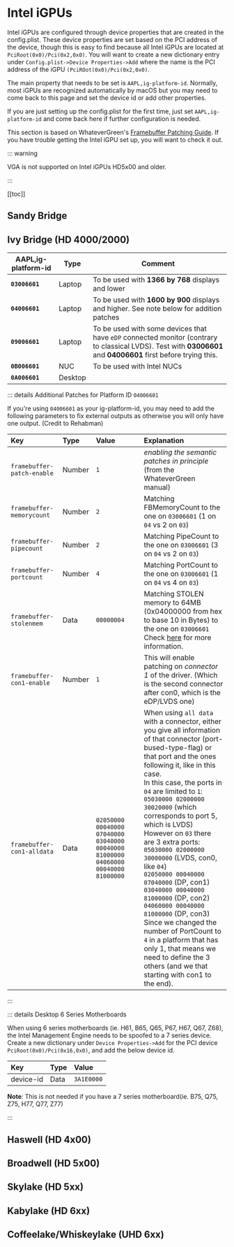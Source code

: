 # Intel iGPUs

Intel iGPUs are configured through device properties that are created in the config.plist. These device properties are set based on the PCI address of the device, though this is easy to find because all Intel iGPUs are located at `PciRoot(0x0)/Pci(0x2,0x0)`. You will want to create a new dictionary entry under `Config.plist->Device Properties->Add` where the name is the PCI address of the iGPU `(PciROot(0x0)/Pci(0x2,0x0)`.

The main property that needs to be set is `AAPL,ig-platform-id`. Normally, most iGPUs are recognized automatically by macOS but you may need to come back to this page and set the device id or add other properties.

If you are just setting up the config.plist for the first time, just set `AAPL,ig-platform-id` and come back here if further configuration is needed.

This section is based on WhateverGreen's [Framebuffer Patching Guide](https://github.com/acidanthera/WhateverGreen/blob/master/Manual/FAQ.IntelHD.en.md). If you have trouble getting the Intel iGPU set up, you will want to check it out.

::: warning

VGA is not supported on Intel iGPUs HD5x00 and older.

:::

[[toc]]

## Sandy Bridge

## Ivy Bridge (HD 4000/2000)

| AAPL,ig-platform-id | Type | Comment |
| ------------------- | ---- | ------- |
| **`03006601`** | Laptop | To be used with **1366 by 768** displays and lower |
| **`04006601`** | Laptop | To be used with **1600 by 900** displays and higher. See note below for addition patches |
| **`09006601`** | Laptop | To be used with some devices that have `eDP` connected monitor (contrary to classical LVDS). Test with **03006601** and **04006601** first before trying this. |
| **`0B006601`** | NUC | To be used with Intel NUCs |
| **`0A006601`** | Desktop | |

::: details Additional Patches for Platform ID `04006601`

If you're using `04006601` as your ig-platform-id, you may need to add the following parameters to fix external outputs as otherwise you will only have one output. (Credit to Rehabman)

| Key | Type | Value | Explanation |
| :--- | :--- | :--- | :--- |
| `framebuffer-patch-enable` | Number | `1`                                                          | *enabling the semantic patches in principle* (from the WhateverGreen manual) |
| `framebuffer-memorycount`  | Number | `2`                                                          | Matching FBMemoryCount to the one on `03006601` (1 on `04` vs 2 on `03`) |
| `framebuffer-pipecount`    | Number | `2`                                                          | Matching PipeCount to the one on `03006601` (3 on `04` vs 2 on `03`) |
| `framebuffer-portcount`    | Number | `4`                                                          | Matching PortCount to the one on `03006601` (1 on `04` vs 4 on `03`) |
| `framebuffer-stolenmem`    | Data   | `00000004`                                                   | Matching STOLEN memory to 64MB (0x04000000 from hex to base 10 in Bytes) to the one on `03006601`<br />Check [here](https://www.tonymacx86.com/threads/guide-alternative-to-the-minstolensize-patch-with-32mb-dvmt-prealloc.221506/) for more information. |
| `framebuffer-con1-enable`  | Number | `1`                                                          | This will enable patching on *connector 1* of the driver. (Which is the second connector after con0, which is the eDP/LVDS one) |
| `framebuffer-con1-alldata` | Data   | `02050000 00040000 07040000 03040000 00040000 81000000 04060000 00040000 81000000` | When using `all data` with a connector, either you give all information of that connector (port-bused-type-flag) or that port and the ones following it, like in this case.<br />In this case, the ports in `04` are limited to `1`:<br />`05030000 02000000 30020000` (which corresponds to port 5, which is LVDS)<br />However on `03` there are 3 extra ports:<br />`05030000 02000000 30000000` (LVDS, con0, like `04`)<br/>`02050000 00040000 07040000` (DP, con1)<br/>`03040000 00040000 81000000` (DP, con2)<br/>`04060000 00040000 81000000` (DP, con3)<br />Since we changed the number of PortCount to `4` in a platform that has only 1, that means we need to define the 3 others (and we that starting with con1 to the end).<br /> |

:::

::: details Desktop 6 Series Motherboards

When using 6 series motherboards (ie. H61, B65, Q65, P67, H67, Q67, Z68), the Intel Management Engine needs to be spoofed to a 7 series device. Create a new dictionary under `Device Properties->Add` for the PCI device `PciRoot(0x0)/Pci(0x16,0x0)`, and add the below device id.

| Key | Type | Value |
| :--- | :--- | :--- |
| device-id | Data | `3A1E0000` |

**Note**: This is not needed if you have a 7 series motherboard(ie. B75, Q75, Z75, H77, Q77, Z77)

:::

## Haswell (HD 4x00)

## Broadwell (HD 5x00)

## Skylake (HD 5xx)

## Kabylake (HD 6xx)

## Coffeelake/Whiskeylake (UHD 6xx)